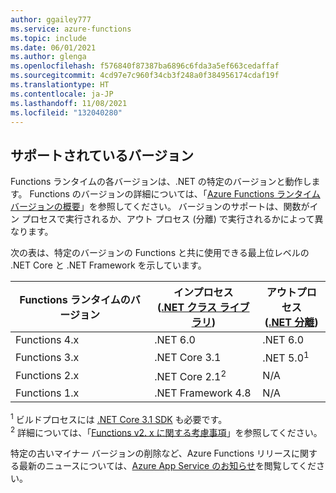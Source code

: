 ```yaml
---
author: ggailey777
ms.service: azure-functions
ms.topic: include
ms.date: 06/01/2021
ms.author: glenga
ms.openlocfilehash: f576840f87387ba6896c6fda3a5ef663cedaffaf
ms.sourcegitcommit: 4cd97e7c960f34cb3f248a0f384956174cdaf19f
ms.translationtype: HT
ms.contentlocale: ja-JP
ms.lasthandoff: 11/08/2021
ms.locfileid: "132040280"
---
```

## <a name="supported-versions"></a>サポートされているバージョン

Functions ランタイムの各バージョンは、.NET の特定のバージョンと動作します。 Functions のバージョンの詳細については、「[Azure Functions ランタイム バージョンの概要](../articles/azure-functions/functions-versions.md)」を参照してください。 バージョンのサポートは、関数がイン プロセスで実行されるか、アウト プロセス (分離) で実行されるかによって異なります。 

次の表は、特定のバージョンの Functions と共に使用できる最上位レベルの .NET Core と .NET Framework を示しています。 

| Functions ランタイムのバージョン | インプロセス<br/>([.NET クラス ライブラリ](../articles/azure-functions/functions-dotnet-class-library.md)) | アウトプロセス<br/>([.NET 分離](../articles/azure-functions/dotnet-isolated-process-guide.md)) |
| ---- | ---- | --- |
| Functions 4.x | .NET 6.0 | .NET 6.0 |
| Functions 3.x | .NET Core 3.1 | .NET 5.0<sup>1</sup> |
| Functions 2.x | .NET Core 2.1<sup>2</sup> | N/A |
| Functions 1.x | .NET Framework 4.8 | N/A |


<sup>1</sup> ビルドプロセスには [.NET Core 3.1 SDK](https://dotnet.microsoft.com/download) も必要です。   
<sup>2</sup> 詳細については、「[Functions v2. x に関する考慮事項](../articles/azure-functions/functions-dotnet-class-library.md#functions-v2x-considerations)」を参照してください。     

特定の古いマイナー バージョンの削除など、Azure Functions リリースに関する最新のニュースについては、[Azure App Service のお知らせ](https://github.com/Azure/app-service-announcements/issues)を閲覧してください。
